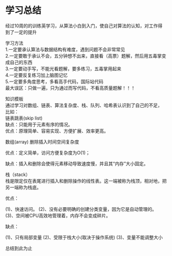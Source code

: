 # 学习总结
 经过10周的的训练英学习，从算法小白到入门，使自己对算法的认知，对工作得到了一定的提升  
 
学习方法  
1.一定要承认算法与数据结构有难度，遇到问题不会非常常见  
2.一定要敢于承认不会，五分钟想不出来，直接看（高票）题解，然后用五毒掌变成自己的东西  
3.一定要动手写，不能光看题解，要多练习，五毒掌用起来  
4.一定要反复练习加上脑图记忆  
5.一定要多角度思考，多看高手代码，国际站代码  
最大误区：只做一遍，只为通过而写代码，不看高质量题解！！！ 

知识模板  
通过学习对数组、链表、算法复杂度、栈、队列、哈希表认识到了自己的不足，  
比如：  
链表跳表(skip list)  
缺点：只能用于元素有序的情况。    
优点：原理简单、容易实现、方便扩展、效率更高。  

数组(array)
删除插入时间空间复杂度  

优点：定义简单，访问方便复杂度为O(1)；  

缺点：插入和删除会使得元素移动导致速度慢，并且其“内存”大小固定。  


栈（stack）  
栈是限定仅在表尾进行插入和删除操作的线性表。这一端被称为栈顶，相对地，把另一端称为栈底。

优点：

(1)、快速访问。 (2)、没有必要明确的创建分类变量，因为它是自动管理的。 (3)、空间被CPU高效地管理着，内存不会变成碎片。

缺点：

(1)、只有局部变量 (2)、受限于栈大小(取决于操作系统) (3)、变量不能调整大小


总结到此为止  
